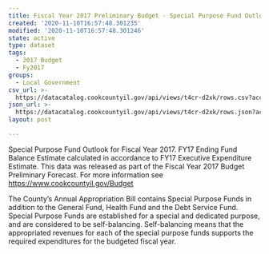 ```yaml
---
title: Fiscal Year 2017 Preliminary Budget - Special Purpose Fund Outlook
created: '2020-11-10T16:57:48.301235'
modified: '2020-11-10T16:57:48.301246'
state: active
type: dataset
tags:
  - 2017 Budget
  - Fy2017
groups:
  - Local Government
csv_url: >-
  https://datacatalog.cookcountyil.gov/api/views/t4cr-d2xk/rows.csv?accessType=DOWNLOAD
json_url: >-
  https://datacatalog.cookcountyil.gov/api/views/t4cr-d2xk/rows.json?accessType=DOWNLOAD
layout: post

---
```

Special Purpose Fund Outlook for Fiscal Year 2017. FY17 Ending Fund Balance Estimate calculated in accordance to FY17 Executive Expenditure Estimate. This data was released as part of the Fiscal Year 2017 Budget Preliminary Forecast. For more information see https://www.cookcountyil.gov/Budget

The County’s Annual Appropriation Bill contains Special Purpose
Funds in addition to the General Fund, Health Fund and the Debt
Service Fund. Special Purpose Funds are established for a special
and dedicated purpose, and are considered to be self-balancing.
Self-balancing means that the appropriated revenues for each of
the special purpose funds supports the required expenditures for
the budgeted fiscal year.
